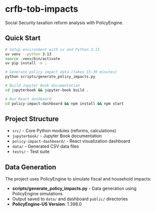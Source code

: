 # crfb-tob-impacts

Social Security taxation reform analysis with PolicyEngine.

## Quick Start

```bash
# Setup environment with uv and Python 3.13
uv venv --python 3.13
source .venv/bin/activate
uv pip install -e .

# Generate policy impact data (takes 15-30 minutes)
python scripts/generate_policy_impacts.py

# Build Jupyter Book documentation
cd jupyterbook && jupyter-book build .

# Run React dashboard
cd policy-impact-dashboard && npm install && npm start
```

## Project Structure

- `src/` - Core Python modules (reforms, calculations)
- `jupyterbook/` - Jupyter Book documentation
- `policy-impact-dashboard/` - React visualization dashboard
- `data/` - Generated CSV data files
- `tests/` - Test suite

## Data Generation

The project uses PolicyEngine to simulate fiscal and household impacts:

- **scripts/generate_policy_impacts.py** - Data generation using PolicyEngine simulations
- Output saved to `data/` and dashboard `public/` directories
- **PolicyEngine-US Version**: 1.398.0
